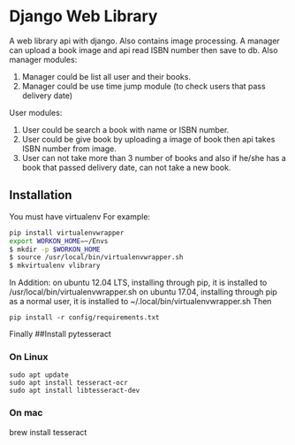 # Django Web Library
A web library api with django. Also contains image processing.
A manager can upload a book image and api read ISBN number then save to db.
Also manager modules:
1) Manager could be list all user and their books.
2) Manager could be use time jump module (to check users that pass delivery date)

User modules:
1) User could be search a book with name or ISBN number.
2) User could be give book by uploading a image of book then api takes ISBN number from image.
3) User can not take more than 3 number of books and also if he/she has a book that passed delivery date, can not take a new book.
## Installation
You must have virtualenv
For example:
```bash
pip install virtualenvwrapper
export WORKON_HOME=~/Envs
$ mkdir -p $WORKON_HOME
$ source /usr/local/bin/virtualenvwrapper.sh
$ mkvirtualenv vlibrary
```
In Addition:
on ubuntu 12.04 LTS, installing through pip, it is installed to
/usr/local/bin/virtualenvwrapper.sh
on ubuntu 17.04, installing through pip as a normal user, it is installed to
~/.local/bin/virtualenvwrapper.sh
Then 
```
pip install -r config/requirements.txt
```
Finally
##Install pytesseract
### On Linux
```
sudo apt update
sudo apt install tesseract-ocr
sudo apt install libtesseract-dev
```
### On mac
brew install tesseract
